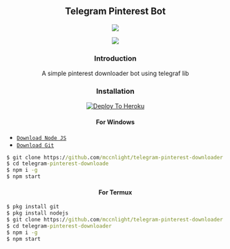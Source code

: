 <h2 align="center">Telegram Pinterest Bot</h2>

<p align="center"><img src="https://i.pinimg.com/originals/3c/37/9e/3c379e30fdf69c7ab688e596c873bf2c.png" /></p>

<p align="center">
<a href="//github.com/mccnlight"><img src="https://img.shields.io/badge/Author-lintod-red.svg?style=for-the-badge&logo=github?logoWidth=10"/><a/>
</p>

<h3 align="center">Introduction</h3>
<p align="center">A simple pinterest downloader bot using telegraf lib</p>

<h3 align="center">Installation</h3>
<p align="center">
<a href="https://heroku.com/deploy?template=https://github.com/mccnlight/telegram-pinterest-downloader"><img alt="Deploy To Heroku" src="https://www.herokucdn.com/deploy/button.svg"/></a>
</p>
<h4 align="center">For Windows</h4>

* [`Download Node JS`](https://nodejs.org/en/download/)
* [`Download Git`](https://git-scm.com/downloads)

```cmd
$ git clone https://github.com/mccnlight/telegram-pinterest-downloader
$ cd telegram-pinterest-downloade
$ npm i -g
$ npm start
```

<h4 align="center">For Termux</h4>

```cmd
$ pkg install git
$ pkg install nodejs
$ git clone https://github.com/mccnlight/telegram-pinterest-downloader
$ cd telegram-pinterest-downloader
$ npm i -g
$ npm start
```
